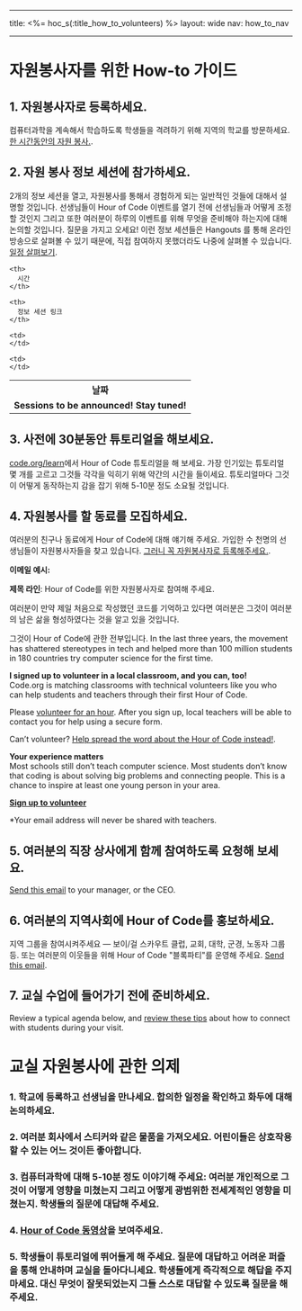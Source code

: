 * * *

title: <%= hoc_s(:title_how_to_volunteers) %> layout: wide nav: how_to_nav

* * *

# 자원봉사자를 위한 How-to 가이드

## 1. 자원봉사자로 등록하세요.

컴퓨터과학을 계속해서 학습하도록 학생들을 격려하기 위해 지역의 학교를 방문하세요. [한 시간동안의 자원 봉사.](https://code.org/volunteer/engineer).

## 2. 자원 봉사 정보 세션에 참가하세요.

2개의 정보 세션을 열고, 자원봉사를 통해서 경험하게 되는 일반적인 것들에 대해서 설명할 것입니다. 선생님들이 Hour of Code 이벤트를 열기 전에 선생님들과 어떻게 조정할 것인지 그리고 또한 여러분이 하루의 이벤트를 위해 무엇을 준비해야 하는지에 대해 논의할 것입니다. 질문을 가지고 오세요! 이런 정보 세션들은 Hangouts 를 통해 온라인 방송으로 살펴볼 수 있기 때문에, 직접 참여하지 못했더라도 나중에 살펴볼 수 있습니다. [일정 살펴보기](https://docs.google.com/document/d/1y2PjgICSEnYGTD7MT1mvLS6RvA9BJDG4zWheD0ZFIUo/edit?usp=sharing).

<table>
  <tr>
    <th>
      날짜
    </th>
    
    <th>
      시간
    </th>
    
    <th>
      정보 세션 링크
    </th>
  </tr>
  
  <tr>
    <td>
      <strong>Sessions to be announced! Stay tuned!</strong>
    </td>
    
    <td>
    </td>
    
    <td>
    </td>
  </tr>
</table>

## 3. 사전에 30분동안 튜토리얼을 해보세요.

[code.org/learn](https://code.org/learn)에서 Hour of Code 튜토리얼을 해 보세요. 가장 인기있는 튜토리얼 몇 개를 고르고 그것들 각각을 익히기 위해 약간의 시간을 들이세요. 튜토리얼마다 그것이 어떻게 동작하는지 감을 잡기 위해 5-10분 정도 소요될 것입니다.

## 4. 자원봉사를 할 동료를 모집하세요.

여러분의 친구나 동료에게 Hour of Code에 대해 얘기해 주세요. 가입한 수 천명의 선생님들이 자원봉사자들을 찾고 있습니다. [그러니 꼭 자원봉사자로 등록해주세요.](https://code.org/volunteer).

**이메일 예시:**

**제목 라인**: Hour of Code를 위한 자원봉사자로 참여해 주세요.

여러분이 만약 제일 처음으로 작성했던 코드를 기억하고 있다면 여러분은 그것이 여러분의 남은 삶을 형성하였다는 것을 알고 있을 것입니다.

그것이 Hour of Code에 관한 전부입니다. In the last three years, the movement has shattered stereotypes in tech and helped more than 100 million students in 180 countries try computer science for the first time.

**I signed up to volunteer in a local classroom, and you can, too!**   
Code.org is matching classrooms with technical volunteers like you who can help students and teachers through their first Hour of Code.

Please [volunteer for an hour](https://code.org/volunteer/engineer). After you sign up, local teachers will be able to contact you for help using a secure form.

Can’t volunteer? [Help spread the word about the Hour of Code instead!](https://hourofcode.com/promote).

**Your experience matters**  
Most schools still don’t teach computer science. Most students don’t know that coding is about solving big problems and connecting people. This is a chance to inspire at least one young person in your area.

**[Sign up to volunteer](https://code.org/volunteer/engineer)**

*Your email address will never be shared with teachers.

## 5. 여러분의 직장 상사에게 함께 참여하도록 요청해 보세요.

[Send this email](https://hourofcode.com/promote/resources#email) to your manager, or the CEO.

## 6. 여러분의 지역사회에 Hour of Code를 홍보하세요.

지역 그룹을 참여시켜주세요 — 보이/걸 스카우트 클럽, 교회, 대학, 군경, 노동자 그룹 등. 또는 여러분의 이웃들을 위해 Hour of Code "블록파티"를 운영해 주세요. [Send this email](https://hourofcode.com/promote/resources#email).

## 7. 교실 수업에 들어가기 전에 준비하세요.

Review a typical agenda below, and [review these tips](https://code.org/files/CSTT_Volunteers.pdf) about how to connect with students during your visit.

# 교실 자원봉사에 관한 의제

### 1. 학교에 등록하고 선생님을 만나세요. 합의한 일정을 확인하고 화두에 대해 논의하세요.

### 2. 여러분 회사에서 스티커와 같은 물품을 가져오세요. 어린이들은 상호작용할 수 있는 어느 것이든 좋아합니다.

### 3. 컴퓨터과학에 대해 5-10분 정도 이야기해 주세요: 여러분 개인적으로 그것이 어떻게 영향을 미쳤는지 그리고 어떻게 광범위한 전세계적인 영향을 미쳤는지. 학생들의 질문에 대답해 주세요.

### 4. [Hour of Code 동영상](https://www.youtube.com/watch?v=2DxWIxec6yo)을 보여주세요.

### 5. 학생들이 튜토리얼에 뛰어들게 해 주세요. 질문에 대답하고 어려운 퍼즐을 통해 안내하며 교실을 돌아다니세요. 학생들에게 즉각적으로 해답을 주지 마세요. 대신 무엇이 잘못되었는지 그들 스스로 대답할 수 있도록 질문을 해 주세요.